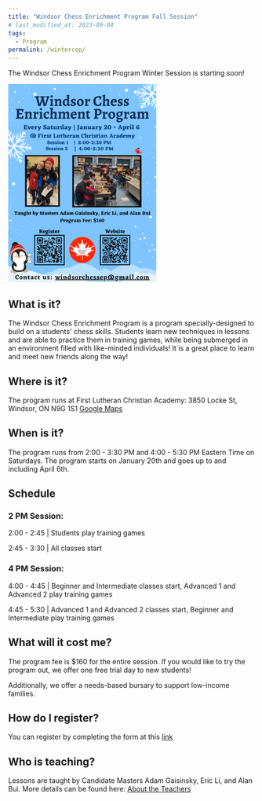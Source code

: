 ```yaml
---
title: "Windsor Chess Enrichment Program Fall Session"
# last_modified_at: 2023-09-04
tags:
  - Program
permalink: /wintercep/
---
```


The Windsor Chess Enrichment Program Winter Session is starting soon! 

<img src="/assets/images/WindsorCEPWinter2024.png" alt="Program Flyer" height = "60%" width = "60%"> 

<h2>What is it?</h2>

The Windsor Chess Enrichment Program is a program specially-designed to build on a students' chess skills. Students learn new techniques in lessons and are able to practice them in training games, while being submerged in an environment filled with like-minded individuals! It is a great place to learn and meet new friends along the way!

<h2>Where is it?</h2>

The program runs at First Lutheran Christian Academy: 3850 Locke St, Windsor, ON N9G 1S1 
<a href="https://goo.gl/maps/YyF3MtTgnUew8BHx7">Google Maps </a>

<h2>When is it?</h2>

The program runs from 2:00 - 3:30 PM and 4:00 - 5:30 PM Eastern Time on Saturdays. The program starts on January 20th and goes up to and including April 6th.

<h2>Schedule</h2>

<h3>2 PM Session:</h3>

<p>2:00 - 2:45 | Students play training games </p>

<p>2:45 - 3:30 | All classes start </p>

<h3>4 PM Session:</h3>

<p>4:00 - 4:45 | Beginner and Intermediate classes start, Advanced 1 and Advanced 2 play training games</p>

<p>4:45 - 5:30 | Advanced 1 and Advanced 2 classes start, Beginner and Intermediate play training games</p>

<h2>What will it cost me?</h2>

The program fee is $160 for the entire session. If you would like to try the program out, we offer one free trial day to new students!

Additionally, we offer a needs-based bursary to support low-income families.

<h2>How do I register?</h2>

You can register by completing the form at this [link](https://forms.gle/wyrimwzZF1HASV9u5)

<h2>Who is teaching?</h2>

Lessons are taught by Candidate Masters Adam Gaisinsky, Eric Li, and Alan Bui. More details can be found here: <a href = "/about/#adam-gaisinsky">About the Teachers</a>